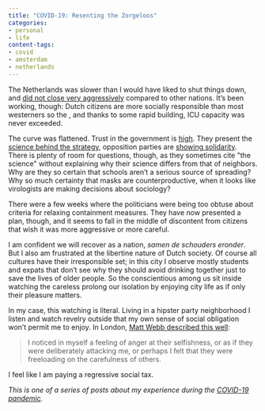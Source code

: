 ```yaml
---
title: "COVID-19: Resenting the Zorgeloos"
categories:
- personal
- life
content-tags:
- covid
- amsterdam
- netherlands
---
```


The Netherlands was slower than I would have liked to shut things down, and [did not close very aggressively](https://www.bbc.com/news/world-europe-52135814) compared to other nations. It’s been working, though: Dutch citizens are more socially responsible than most westerners so the , and thanks to some rapid building, ICU capacity was never exceeded.

The curve was flattened. Trust in the government is [high](https://www.ioresearch.nl/actueel/io-zetelpeiling-vvd-wint-9-zetels-dankzij-aanpak-coronacrisis/). They present the [science behind the strategy](https://www.rivm.nl/en/novel-coronavirus-covid-19), opposition parties are [showing solidarity](https://twitter.com/jesseklaver/status/1239218229077331969). There is plenty of room for questions, though, as they sometimes cite "the science" without explaining why their science differs from that of neighbors. Why are they so certain that schools aren’t a serious source of spreading? Why so much certainty that masks are counterproductive, when it looks like virologists are making decisions about sociology?

There were a few weeks where the politicians were being too obtuse about criteria for relaxing containment measures. They have now presented a plan, though, and it seems to fall in the middle of discontent from citizens that wish it was more aggressive or more careful.

I am confident we will recover as a nation, _samen de schouders eronder_. But I also am frustrated at the libertine nature of Dutch society. Of course all cultures have their irresponsible set; in this city I observe mostly students and expats that don’t see why they should avoid drinking together just to save the lives of older people. So the conscientious among us sit inside watching the careless prolong our isolation by enjoying city life as if only their pleasure matters.

In my case, this watching is literal. Living in a hipster party neighborhood I listen and watch revelry outside that my own sense of social obligation won’t permit me to enjoy. In London, [Matt Webb described this well](http://interconnected.org/home/2020/05/02/masks):

> I noticed in myself a feeling of anger at their selfishness, or as if they were deliberately attacking me, or perhaps I felt that they were freeloading on the carefulness of others.

I feel like I am paying a regressive social tax.

_This is one of a series of posts about my experience during the [COVID-19 pandemic](/logs/events/2020-pandemic/)._
